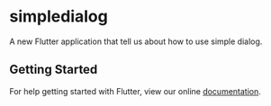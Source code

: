 # simpledialog

A new Flutter application that tell us about how to use simple dialog.

## Getting Started

For help getting started with Flutter, view our online
[documentation](https://flutter.io/).
